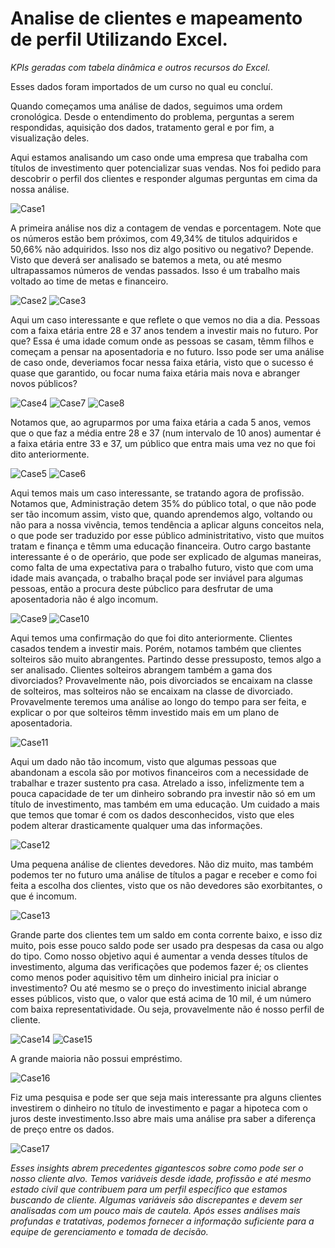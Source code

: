 # Analise de clientes e mapeamento de perfil Utilizando Excel.

*KPIs geradas com tabela dinâmica e outros recursos do Excel.*

Esses dados foram importados de um curso no qual eu concluí.

Quando começamos uma análise de dados, seguimos uma ordem cronológica. Desde o entendimento do problema, perguntas a serem respondidas, aquisição dos dados, tratamento geral e por fim, a visualização deles.

Aqui estamos analisando um caso onde uma empresa que trabalha com títulos de investimento quer potencializar suas vendas. Nos foi pedido para descobrir o perfil dos clientes e responder algumas perguntas em cima da nossa análise.

![Case1](https://github.com/JulioA/Analises-Excel/assets/146854621/eb43ea06-5c7b-45f6-a83a-8974346bf63f)

A primeira análise nos diz a contagem de vendas e porcentagem. Note que os números estão bem próximos, com 49,34% de titulos adquiridos e 50,66% não adquiridos. Isso nos diz algo positivo ou negativo? Depende. Visto que deverá ser analisado se batemos a meta, ou até mesmo ultrapassamos números de vendas passados. Isso é um trabalho mais voltado ao time de metas e financeiro.

![Case2](https://github.com/JulioA/Analises-Excel/assets/146854621/65ba8f15-b3d1-4c9a-b7f1-389123452a93)
![Case3](https://github.com/JulioA/Analises-Excel/assets/146854621/9ced27b5-0b7e-4baf-b30f-6fd5a7604ac0)


Aqui um caso interessante e que reflete o que vemos no dia a dia. Pessoas com a faixa etária entre 28 e 37 anos tendem a investir mais no futuro. Por que? Essa é uma idade comum onde as pessoas se casam, têmm filhos e começam a pensar na aposentadoria e no futuro. Isso pode ser uma análise de caso onde, deveriamos focar nessa faixa etária, visto que o sucesso é quase que garantido, ou focar numa faixa etária mais nova e abranger novos públicos?

![Case4](https://github.com/JulioA/Analises-Excel/assets/146854621/7f1b7861-5996-4330-85a7-5fb960584309)
![Case7](https://github.com/JulioA/Analises-Excel/assets/146854621/5dae075b-b23d-45d9-bd80-2b4f159c4358)
![Case8](https://github.com/JulioA/Analises-Excel/assets/146854621/2942d406-7186-4fec-89b1-50e0e3382bef)


Notamos que, ao agruparmos por uma faixa etária a cada 5 anos, vemos que o que faz a média entre 28 e 37 (num intervalo de 10 anos) aumentar é a faixa etária entre 33 e 37, um público que entra mais uma vez no que foi dito anteriormente.

![Case5](https://github.com/JulioA/Analises-Excel/assets/146854621/7d7466b6-30e9-4be8-96da-5a59db977363)
![Case6](https://github.com/JulioA/Analises-Excel/assets/146854621/8d332fc6-59ab-454f-a62d-f3108aa09e4c)


Aqui temos mais um caso interessante, se tratando agora de profissão. Notamos que, Administração detem 35% do público total, o que não pode ser tão incomum assim, visto que, quando aprendemos algo, voltando ou não para a nossa vivência, temos tendência a aplicar alguns conceitos nela, o que pode ser traduzido por esse público administritativo, visto que muitos tratam e finança e têmm uma educação financeira. Outro cargo bastante interessante é o de operário, que pode ser explicado de algumas maneiras, como falta de uma expectativa para o trabalho futuro, visto que com uma idade mais avançada, o trabalho braçal pode ser inviável para algumas pessoas, então a procura deste púbclico para desfrutar de uma aposentadoria não é algo incomum.

![Case9](https://github.com/JulioA/Analises-Excel/assets/146854621/4584fe78-b087-49f8-a08b-4582071801f5)
![Case10](https://github.com/JulioA/Analises-Excel/assets/146854621/36738c95-359c-4f83-bb3f-656d284d18a2)

Aqui temos uma confirmação do que foi dito anteriormente. Clientes casados tendem a investir mais. Porém, notamos também que clientes solteiros são muito abrangentes. Partindo desse pressuposto, temos algo a ser analisado. Clientes solteiros abrangem também a gama dos divorciados? Provavelmente não, pois divorciados se encaixam na classe de solteiros, mas solteiros não se encaixam na classe de divorciado. Provavelmente teremos uma análise ao longo do tempo para ser feita, e explicar o por que solteiros têmm investido mais em um plano de aposentadoria.  

![Case11](https://github.com/JulioA/Analises-Excel/assets/146854621/9d289b68-8cba-411c-8a01-99b77b598717)

Aqui um dado não tão incomum, visto que algumas pessoas que abandonam a escola são por motivos financeiros com a necessidade de trabalhar e trazer sustento pra casa. Atrelado a isso, infelizmente tem a pouca capacidade de ter um dinheiro sobrando pra investir não só em um título de investimento, mas também em uma educação.
Um cuidado a mais que temos que tomar é com os dados desconhecidos, visto que eles podem alterar drasticamente qualquer uma das informações.

![Case12](https://github.com/JulioA/Analises-Excel/assets/146854621/e39acbb8-1aa7-4267-8eb3-4fe47cda3a8f)

Uma pequena análise de clientes devedores. Não diz muito, mas também podemos ter no futuro uma análise de títulos a pagar e receber e como foi feita a escolha dos clientes, visto que os não devedores são exorbitantes, o que é incomum.

![Case13](https://github.com/JulioA/Analises-Excel/assets/146854621/8616cc2f-02ec-4239-825d-d084a9da438b)

Grande parte dos clientes tem um saldo em conta corrente baixo, e isso diz muito, pois esse pouco saldo pode ser usado pra despesas da casa ou algo do tipo. Como nosso objetivo aqui é aumentar a venda desses títulos de investimento, alguma das verificações que podemos fazer é; os clientes como menos poder aquisitivo têm um dinheiro inicial pra iniciar o investimento? Ou até mesmo se o preço do investimento inicial abrange esses públicos, visto que, o valor que está acima de 10 mil, é um número com baixa representatividade. Ou seja, provavelmente não é nosso perfil de cliente.

![Case14](https://github.com/JulioA/Analises-Excel/assets/146854621/a5c52737-f6f8-416f-9e6e-fecfaebb4f82)
![Case15](https://github.com/JulioA/Analises-Excel/assets/146854621/f85134ed-c0b4-4fd9-a6bf-1b5f79423526)

A grande maioria não possui empréstimo. 

![Case16](https://github.com/JulioA/Analises-Excel/assets/146854621/81a923c7-7e08-45f4-9d3e-869008bb4611)

Fiz uma pesquisa e pode ser que seja mais interessante pra alguns clientes investirem o dinheiro no título de investimento e pagar a hipoteca com o juros deste investimento.Isso abre mais uma análise pra saber a diferença de preço entre os dados.

![Case17](https://github.com/JulioA/Analises-Excel/assets/146854621/081fa74e-56d7-42fc-b3d0-f21c964c7f70)

*Esses insights abrem precedentes gigantescos sobre como pode ser o nosso cliente alvo. Temos variáveis desde idade, profissão e até mesmo estado civil que contribuem para um perfil específico que estamos buscando de cliente. Algumas variáveis são discrepantes e devem ser analisadas com um pouco mais de cautela. Após esses análises mais profundas e tratativas, podemos fornecer a informação suficiente para a equipe de gerenciamento e tomada de decisão.*

